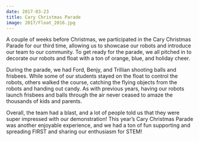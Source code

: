```yaml
---
date: 2017-03-23
title: Cary Christmas Parade
image: 2017/Float_2016.jpg
---
```


A couple of weeks before Christmas, we participated in the Cary Christmas Parade for our third time, allowing us to showcase our robots and introduce our team to our community. To get ready for the parade, we all pitched in to decorate our robots and float with a ton of orange, blue, and holiday cheer. 

During the parade, we had Ford, Benjy, and Trillian shooting balls and frisbees. While some of our students stayed on the float to control the robots, others walked the course, catching the flying objects from the robots and handing out candy. As with previous years, having our robots launch frisbees and balls through the air never ceased to amaze the thousands of kids and parents.

Overall, the team had a blast, and a lot of people told us that they were super impressed with our demonstration! This year’s Cary Christmas Parade was another enjoyable experience, and we had a ton of fun supporting and spreading FIRST and sharing our enthusiasm for STEM!
